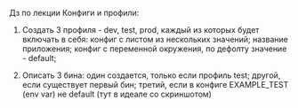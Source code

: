 Дз по лекции Конфиги и профили:

1) Создать 3 профиля - dev, test, prod, каждый из которых будет включать в себя:
конфиг с листом из нескольких значений;
название приложения;
конфиг с переменной окружения, по дефолту значение - default;

2) Описать  3 бина: 
один создается, только если профиль test;
другой, если существует первый бин;
третий, если в конфиге EXAMPLE_TEST (env var) не default (тут в идеале со скриншотом)
